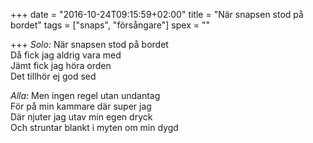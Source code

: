 +++
date = "2016-10-24T09:15:59+02:00"
title = "När snapsen stod på bordet"
tags = ["snaps", "försångare"]
spex = ""

+++
_Solo:_
När snapsen stod på bordet  
Då fick jag aldrig vara med  
Jämt fick jag höra orden  
Det tillhör ej god sed  

_Alla:_
Men ingen regel utan undantag  
För på min kammare där super jag  
Där njuter jag utav min egen dryck  
Och struntar blankt i myten om min dygd
